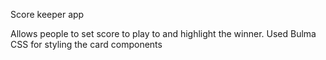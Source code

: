 Score keeper app

Allows people to set score to play to and highlight the winner.
Used Bulma CSS for styling the card components